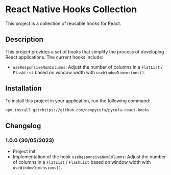 # React Native Hooks Collection

This project is a collection of reusable hooks for React.

## Description

This project provides a set of hooks that simplify the process of developing React applications. The current hooks include:

- `useResponsiveNumColumns`: Adjust the number of columns in a `FlatList` / `FlashList` based on window width with `useWindowDimensions()`.

## Installation

To install this project in your application, run the following command:

```bash
npm install git+https://github.com/devpycofa/pycofa-react-hooks
```

## Changelog

### 1.0.0 (30/05/2023)

- Project Init
- Implementation of the hook `useResponsiveNumColumns`: Adjust the number of columns in a `FlatList` / `FlashList` based on window width with `useWindowDimensions()`.
